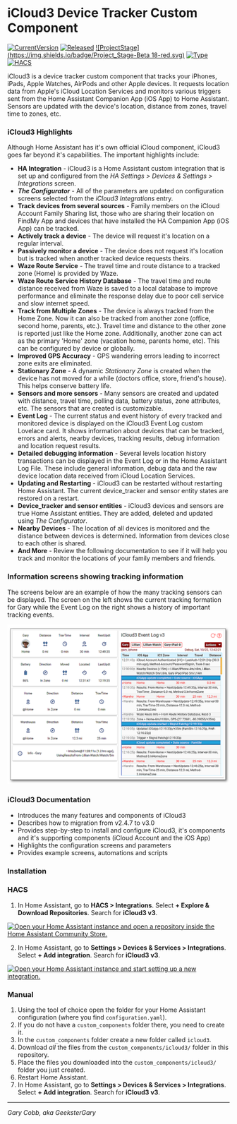 # iCloud3  Device Tracker Custom Component

[![CurrentVersion](https://img.shields.io/badge/Current_Version-v3.0.0-blue.svg)](https://github.com/gcobb321/icloud3_v3)
[![Released](https://img.shields.io/badge/Released-June,_2023-blue.svg)](https://github.com/gcobb321/icloud3_v3)
[![ProjectStage](https://img.shields.io/badge/Project_Stage-Beta 18-red.svg)](https://github.com/gcobb321/icloud3_v3)
[![Type](https://img.shields.io/badge/Type-Custom_Component-orange.svg)](https://github.com/gcobb321/icloud3_v3)
[![HACS](https://img.shields.io/badge/HACS-Default-orange.svg)](https://github.com/gcobb321/icloud3_v3)





iCloud3 is a device tracker custom component that tracks your iPhones, iPads, Apple Watches, AirPods and other Apple devices. It requests location data from Apple's iCloud  Location Services and monitors various triggers sent from the Home Assistant Companion App (iOS App) to Home Assistant. Sensors are updated with the device's location, distance from zones, travel time to zones, etc. 

### iCloud3 Highlights

Although Home Assistant has it's own official iCloud component, iCloud3 goes far beyond it's capabilities. The important highlights include:

- **HA Integration** - iCloud3 is a Home Assistant custom integration that is set up and configured from the *HA Settings > Devices & Settings > Integrations* screen.
- ***The Configurator*** - All of the parameters are updated on configuration screens selected from the *iCloud3 Integrations* entry.
- **Track devices from several sources** - Family members on the iCloud Account Family Sharing list, those who are sharing their location on FindMy App and devices that have installed the HA Companion App (iOS App) can be tracked.
- **Actively track a device** - The device will request it's location on a regular interval.
- **Passively monitor a device** - The device does not request it's location but is tracked when another tracked device requests theirs.
- **Waze Route Service** - The travel time and route distance to a tracked zone (Home) is provided by Waze.
- **Waze Route Service History Database** - The travel time and route distance received from Waze is saved to a local database to improve performance and eliminate the response delay due to poor cell service and slow internet speed. 
- **Track from Multiple Zones** - The device is always tracked from the Home Zone. Now it can also be tracked from another zone (office, second home, parents, etc.). Travel time and distance to the other zone is reported just like the Home zone. Additionally, another zone can act as the primary 'Home' zone (vacation home, parents home, etc). This can be configured by device or globally. 
- **Improved GPS Accuracy** - GPS wandering errors leading to incorrect zone exits are eliminated.
- **Stationary Zone** - A dynamic *Stationary Zone* is created when the device has not moved for a while (doctors office, store, friend's house). This helps conserve battery life.
- **Sensors and more sensors** - Many sensors are created and updated with distance, travel time, polling data, battery status, zone attributes, etc. The sensors that are created is customizable.
- **Event Log** - The current status and event history of every tracked and monitored device is displayed on the iCloud3 Event Log custom Lovelace card. It shows information about devices that can be tracked, errors and alerts, nearby devices, tracking results, debug information and location request results.
- **Detailed debugging information** - Several levels location history transactions can be displayed in the Event Log or in the Home Assistant Log File. These include general information, debug data and the raw device location data received from iCloud Location Services.
- **Updating and Restarting** - iCloud3 can be restarted without restarting Home Assistant. The current device_tracker and sensor entity states are restored on a restart.
- **Device_tracker and sensor entities** - iCloud3 devices and sensors are true Home Assistant entities. They are added, deleted and updated using *The Configurator*.
- **Nearby Devices** - The location of all devices is monitored and the distance between devices is determined. Information from devices close to each other is shared.
- **And More** - Review the following documentation to see if it will help you track and monitor the locations of your family members and friends.

### Information screens showing tracking information

The screens below are an example of how the many tracking sensors can be displayed. The screen on the left shows the current tracking formation for Gary while the Event Log on the right shows a history of important tracking events.

![](docs/images/tracking-gary-home-tfz-evlog.png)



### iCloud3 Documentation

- Introduces the many features and components of iCloud3
- Describes how to migration from v2.4.7 to v3.0
- Provides step-by-step to install and configure iCloud3, it's components and it's supporting components (iCloud Account and the iOS App)
- Highlights the configuration screens and parameters
- Provides example screens, automations and scripts




### Installation

### HACS

1. In Home Assistant, go to **HACS > Integrations**. Select  **+ Explore & Download Repositories**. Search for **iCloud3 v3**.

[![Open your Home Assistant instance and open a repository inside the Home Assistant Community Store.](https://my.home-assistant.io/badges/hacs_repository.svg)](https://my.home-assistant.io/redirect/hacs_repository/?owner=gcobb321&repository=icloud3_v3&category=integration)

2. In Home Assistant, go to **Settings > Devices & Services > Integrations**. Select  **+ Add integration**. Search for **iCloud3 v3**.

[![Open your Home Assistant instance and start setting up a new integration.](https://my.home-assistant.io/badges/config_flow_start.svg)](https://my.home-assistant.io/redirect/config_flow_start/?domain=icloud3)

### Manual

1. Using the tool of choice open the folder for your Home Assistant configuration (where you find `configuration.yaml`).
2. If you do not have a `custom_components` folder there, you need to create it.
3. In the `custom_components` folder create a new folder called `icloud3`.
4. Download _all_ the files from the `custom_components/icloud3/` folder in this repository.
5. Place the files you downloaded into the `custom_components/icloud3/` folder you just created.
6. Restart Home Assistant.
7. In Home Assistant, go to **Settings > Devices & Services > Integrations**. Select  **+ Add integration**. Search for **iCloud3 v3**.


-----
*Gary Cobb, aka GeeksterGary*

